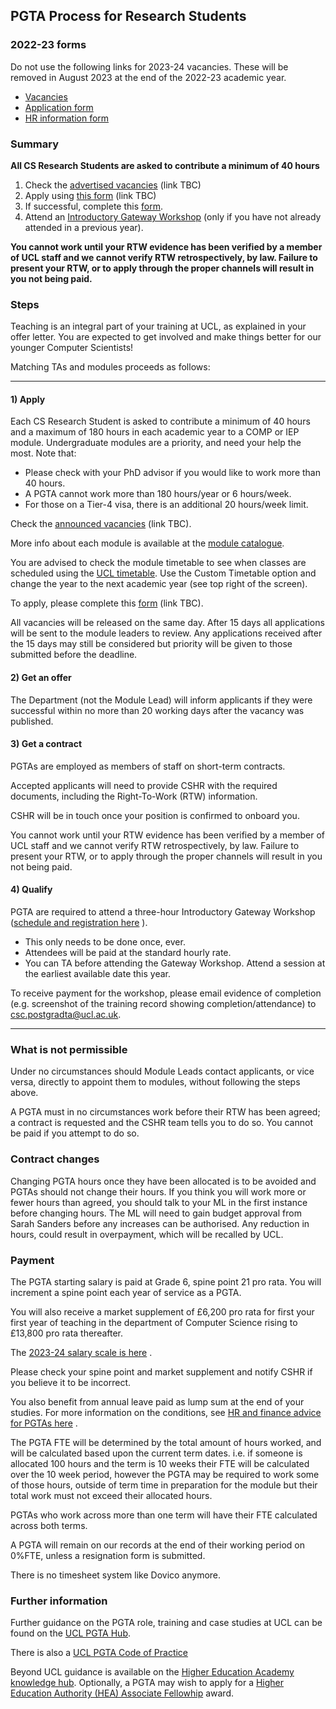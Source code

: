 ## PGTA Process for Research Students

### 2022-23 forms

Do not use the following links for 2023-24 vacancies. These will be removed in August 2023 at the end of the 2022-23
academic year.

- [Vacancies](https://tinyurl.com/mm69m93w)
- [Application form](https://forms.gle/DAMEZXiiwoX3nsJn9)
- [HR information form](https://forms.gle/mi45XNWa8SHKc24B9)

### Summary
**All CS Research Students are asked to contribute a minimum of 40 hours**

1. Check the [advertised vacancies]() (link TBC)
2. Apply using [this form]() (link TBC)
3. If successful, complete this [form](https://forms.gle/mi45XNWa8SHKc24B9).
4. Attend
   an [Introductory Gateway Workshop](https://www.ucl.ac.uk/teaching-learning/professional-development/arena-one/gateway-workshops)
   (only if you have not already attended in a previous year).

**You cannot work until your RTW evidence has been verified by a member of UCL staff and we cannot verify RTW
retrospectively, by law. Failure to present your RTW, or to apply through the proper channels will result in you not
being paid.**

### Steps

Teaching is an integral part of your training at UCL, as explained in your offer letter. You are expected to get
involved and make things better for our younger Computer Scientists!

Matching TAs and modules proceeds as follows:

-----------

#### 1) Apply

Each CS Research Student is asked to contribute a minimum of 40 hours and a maximum of 180 hours in each academic year
to a COMP or IEP module. Undergraduate modules are a priority, and need your help the most. Note that:

- Please check with your PhD advisor if you would like to work more than 40 hours.
- A PGTA cannot work more than 180 hours/year or 6 hours/week.
- For those on a Tier-4 visa, there is an additional 20 hours/week limit.

Check the [announced vacancies]() (link TBC).

More info about each module is available at the [module catalogue](https://www.ucl.ac.uk/module-catalogue/).

You are advised to check the module timetable to see when classes are scheduled using
the [UCL timetable](https://timetable.ucl.ac.uk/tt/homePage.do). Use the Custom Timetable option and change the year to
the next academic year (see top right of the screen).

To apply, please complete this [form]() (link TBC).

All vacancies will be released on the same day. After 15 days all applications will be sent to the module leaders to
review. Any applications received after the 15 days may still be considered but priority will be given to those
submitted before the deadline.

#### 2) Get an offer

The Department (not the Module Lead) will inform applicants if they were successful within no more than 20 working days
after the vacancy was published.

#### 3) Get a contract

PGTAs are employed as members of staff on short-term contracts.

Accepted applicants will need to provide CSHR with the required documents, including the Right-To-Work (RTW)
information.

CSHR will be in touch once your position is confirmed to onboard you.

You cannot work until your RTW evidence has been verified by a member of UCL staff and we cannot verify RTW
retrospectively, by law. Failure to present your RTW, or to apply through the proper channels will result in you not
being paid.

#### 4) Qualify

PGTA are required to attend a three-hour Introductory Gateway
Workshop ([schedule and registration here](https://www.ucl.ac.uk/teaching-learning/professional-development/arena-one/gateway-workshops)
).

- This only needs to be done once, ever.
- Attendees will be paid at the standard hourly rate.
- You can TA before attending the Gateway Workshop. Attend a session at the earliest available date this year.

To receive payment for the workshop, please email evidence of completion (e.g. screenshot of the training record showing
completion/attendance) to <csc.postgradta@ucl.ac.uk>.


-----------

### What is not permissible

Under no circumstances should Module Leads contact applicants, or vice versa, directly to appoint them to modules,
without following the steps above.

A PGTA must in no circumstances work before their RTW has been agreed; a contract is requested and the CSHR team tells
you to do so. You cannot be paid if you attempt to do so.

### Contract changes

Changing PGTA hours once they have been allocated is to be avoided and PGTAs should not change their hours. If you think
you will work more or fewer hours than agreed, you should talk to your ML in the first instance before changing hours.
The ML will need to gain budget approval from Sarah Sanders before any increases can be authorised. Any reduction in
hours, could result in overpayment, which will be recalled by UCL.

### Payment

The PGTA starting salary is paid at Grade 6, spine point 21 pro rata. You will increment a spine point each year of
service as a PGTA.

You will also receive a market supplement of £6,200 pro rata for first your first year of teaching in the department of
Computer Science rising to £13,800 pro rata thereafter.

The [2023-24 salary scale is here](https://www.ucl.ac.uk/human-resources/sites/human_resources/files/23_24ucl_non-clinical_grade_structure_with_spinal_points_feb-23_v2.pdf)
.

Please check your spine point and market supplement and notify CSHR if you believe it to be incorrect.

You also benefit from annual leave paid as lump sum at the end of your studies. For more information on the conditions,
see [HR and finance advice for PGTAs here](https://www.ucl.ac.uk/pg-teaching-opportunities-hub/home/getting-started-pgta-ucl)
.

The PGTA FTE will be determined by the total amount of hours worked, and will be calculated based upon the current term
dates. i.e. if someone is allocated 100 hours and the term is 10 weeks their FTE will be calculated over the 10 week
period, however the PGTA may be required to work some of those hours, outside of term time in preparation for the module
but their total work must not exceed their allocated hours.

PGTAs who work across more than one term will have their FTE calculated across both terms.

A PGTA will remain on our records at the end of their working period on 0%FTE, unless a resignation form is submitted.

There is no timesheet system like Dovico anymore.

### Further information

Further guidance on the PGTA role, training and case studies at UCL can be found on
the [UCL PGTA Hub](https://www.ucl.ac.uk/pg-teaching-opportunities-hub/).

There is also
a [UCL PGTA Code of Practice](https://www.ucl.ac.uk/human-resources/policies/2021/nov/postgraduate-teaching-assistant-code-practice)

Beyond UCL guidance is available on
the [Higher Education Academy knowledge hub](https://www.advance-he.ac.uk/knowledge-hub). Optionally, a PGTA may wish to
apply for
a [Higher Education Authority (HEA) Associate Fellowhip](https://www.ucl.ac.uk/teaching-learning/professional-development/ucl-arena/arena-fellowship)
award.
